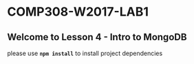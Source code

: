 # COMP308-W2017-LAB1

## Welcome to Lesson 4 - Intro to MongoDB

please use **`npm install`** to install project dependencies
